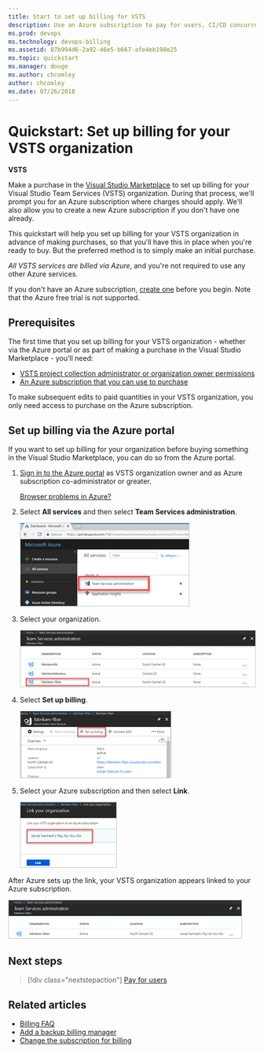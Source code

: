 ```yaml
---
title: Start to set up billing for VSTS
description: Use an Azure subscription to pay for users, CI/CD concurrency, extensions, and cloud-based load testing for Visual Studio Team Services (VSTS)
ms.prod: devops
ms.technology: devops-billing
ms.assetid: 87b994d6-2a92-46e5-b667-afe4eb198e25
ms.topic: quickstart
ms.manager: douge
ms.author: chcomley
author: chcomley
ms.date: 07/26/2018
---
```

[//]: # (monikerRange: 'vsts')

# Quickstart: Set up billing for your VSTS organization

**VSTS**

Make a purchase in the [Visual Studio Marketplace](https://marketplace.visualstudio.com/) to set up billing for your Visual Studio Team Services (VSTS) organization. During that process, we'll prompt you for an Azure subscription where charges should apply. We'll also allow you to create a new Azure subscription if you don't have one already.

This quickstart will help you set up billing for your VSTS organization in advance of making purchases, so that you'll have this in place when you're ready to buy. But the preferred method is to simply make an initial purchase.

*All VSTS services are billed via Azure*, and you're not required to use any other Azure services.

If you don't have an Azure subscription, [create one](https://azure.microsoft.com/free/?WT.mc_id=A261C142F) before you begin. Note that the Azure free trial is not supported.

## Prerequisites

The first time that you set up billing for your VSTS organization - whether via the Azure portal or as part of making a purchase in the Visual Studio Marketplace - you'll need:

* [VSTS project collection administrator or organization owner permissions](../accounts/faq-add-delete-users.md#find-owner)
* [An Azure subscription that you can use to purchase](add-backup-billing-managers.md)

To make subsequent edits to paid quantities in your VSTS organization, you only need access to purchase on the Azure subscription.

## Set up billing via the Azure portal

If you want to set up billing for your organization before buying something in the Visual Studio Marketplace, you can do so from the Azure portal.

1. [Sign in to the Azure portal](https://portal.azure.com/) as VSTS organization owner and as Azure subscription co-administrator or greater.

   [Browser problems in Azure?](https://azure.microsoft.com/documentation/articles/azure-preview-portal-supported-browsers-devices/)

2. Select **All services** and then select **Team Services administration**.

   ![Select Team Services administration under All services](_img/set-up-billing/azure-portal-team-services.png)

3. Select your organization.

   ![Select your organization](_img/set-up-billing/azure-portal-select-organization.png)

4. Select **Set up billing**.

   ![Choose the link button over the middle panel](_img/set-up-billing/azure-portal-choose-set-up-billing.png)

5. Select your Azure subscription and then select **Link**.

   ![Select an Azure subscription](_img/set-up-billing/azure-portal-link-your-organization.png)

 After Azure sets up the link, your VSTS organization appears linked to your Azure subscription.

![Your VSTS organization is now linked to your Azure subscription](_img/set-up-billing/azure-portal-billing-set-up-complete.png)

## Next steps

> [!div class="nextstepaction"]
> [Pay for users](buy-basic-access-add-users.md)

## Related articles

* [Billing FAQ](https://docs.microsoft.com/en-us/vsts/billing/vsts-billing-faq?view=vsts)
* [Add a backup billing manager](add-backup-billing-managers.md)
* [Change the subscription for billing](https://docs.microsoft.com/en-us/vsts/billing/change-azure-subscription?view=vsts)
